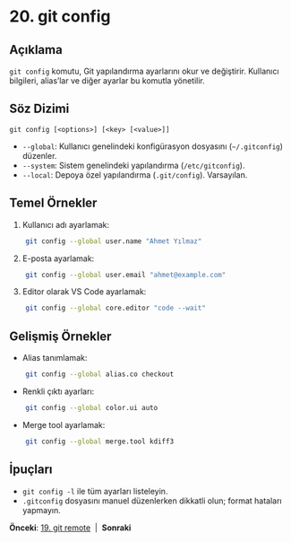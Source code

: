# 20. git config

## Açıklama
`git config` komutu, Git yapılandırma ayarlarını okur ve değiştirir. Kullanıcı bilgileri, alias’lar ve diğer ayarlar bu komutla yönetilir.

## Söz Dizimi
```
git config [<options>] [<key> [<value>]]
```

- `--global`: Kullanıcı genelindeki konfigürasyon dosyasını (`~/.gitconfig`) düzenler.
- `--system`: Sistem genelindeki yapılandırma (`/etc/gitconfig`).
- `--local`: Depoya özel yapılandırma (`.git/config`). Varsayılan.

## Temel Örnekler
1. Kullanıcı adı ayarlamak:
```bash
    git config --global user.name "Ahmet Yılmaz"
```
2. E-posta ayarlamak:
```bash
    git config --global user.email "ahmet@example.com"
```
3. Editor olarak VS Code ayarlamak:
```bash
    git config --global core.editor "code --wait"
```

## Gelişmiş Örnekler
- Alias tanımlamak:
```bash
    git config --global alias.co checkout
```
- Renkli çıktı ayarları:
```bash
    git config --global color.ui auto
```
- Merge tool ayarlamak:
```bash
    git config --global merge.tool kdiff3
```

## İpuçları
- `git config -l` ile tüm ayarları listeleyin.
- `.gitconfig` dosyasını manuel düzenlerken dikkatli olun; format hataları yapmayın.

**Önceki**: [19. git remote](19-remote.md) &nbsp;|&nbsp; **Sonraki**
